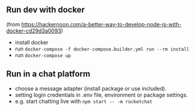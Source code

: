 ## Run dev with docker

(from https://hackernoon.com/a-better-way-to-develop-node-js-with-docker-cd29d3a0093)

- install docker
- run `docker-compose -f docker-compose.builder.yml run --rm install`
- run `docker-compose up`

## Run in a chat platform

- choose a message adapter (install package or use included).
- setting login credentials in .env file, environment or package settings.
- e.g. start chatting live with `npm start -- -m rocketchat`
